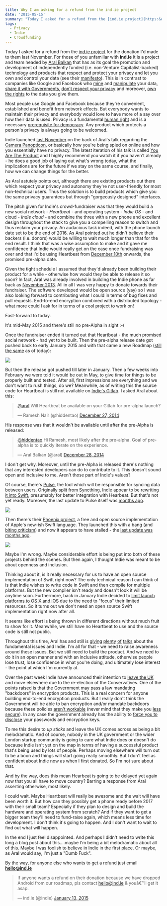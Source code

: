 ```yaml
---
title: Why I am asking for a refund from the ind.ie project
date: '2015-05-15'
summary: "Today I asked for a refund from the [ind.ie project](https:&#47;&#47;ind.ie) for the donation I'd made to them last November.  For those of you unfamiliar with **ind.ie** it is a project and team headed by [Aral Balkan](aralbalkan.com&#47;) that has as its goal the promotion and development of independently funded (i.e. non-Venture Capitalist-backed) technology and products that respect and protect your privacy and let you own and control your data (see their [manifesto](https:&#47;&#47;ind.ie&#47;about&#47;manifesto&#47;)). This is in contrast to companies like Google and Facebook who [mine](http:&#47;&#47;www.zdnet.com&#47;article&#47;facebook-turns-user-tracking-bug-into-data-mining-feature-for-advertisers&#47;) and [manipulate](http:&#47;&#47;www.forbes.com&#47;sites&#47;kashmirhill&#47;2014&#47;06&#47;28&#47;facebook-manipulated-689003-users-emotions-for-science&#47;) your data, [share it with Governments](http:&#47;&#47;www.dailymail.co.uk&#47;news&#47;article-2337863&#47;PRISM-Google-Facebook-DID-allow-NSA-access-data-talks-set-spying-rooms-despite-denials-Zuckerberg-Page-controversial-project.html), [don't respect your privacy](http:&#47;&#47;www.theregister.co.uk&#47;2012&#47;04&#47;30&#47;google_slurp_ok&#47;) and moreover, [own the rights](http:&#47;&#47;www.telegraph.co.uk&#47;technology&#47;social-media&#47;9780565&#47;Facebook-terms-and-conditions-why-you-dont-own-your-online-life.html) to the data you give them.\r\n\r\nMost people use Google and Facebook because they're convenient, established and benefit from network effects. But everybody wants to maintain their privacy and everybody would love to have more of a say over how their data is used. Privacy is a fundamental [human right](http:&#47;&#47;www.claiminghumanrights.org&#47;udhr_article_12.html#at13) and is a necessary [prerequisite for democracy](http:&#47;&#47;www.scu.edu&#47;ethics&#47;practicing&#47;focusareas&#47;technology&#47;internet&#47;privacy&#47;why-care-about-privacy.html). Any product which protects a person's privacy is always going to be welcomed.\r\n"
tags:
  - Privacy
  - Indie
  - Crowdfunding
---
```

Today I asked for a refund from the [ind.ie project](https://ind.ie) for the donation I'd made to them last November. For those of you unfamiliar with **ind.ie** it is a project and team headed by [Aral Balkan](aralbalkan.com/) that has as its goal the promotion and development of independently funded (i.e. non-Venture Capitalist-backed) technology and products that respect and protect your privacy and let you own and control your data (see their [manifesto](https://ind.ie/about/manifesto/)). This is in contrast to companies like Google and Facebook who [mine](http://www.zdnet.com/article/facebook-turns-user-tracking-bug-into-data-mining-feature-for-advertisers/) and [manipulate](http://www.forbes.com/sites/kashmirhill/2014/06/28/facebook-manipulated-689003-users-emotions-for-science/) your data, [share it with Governments](http://www.dailymail.co.uk/news/article-2337863/PRISM-Google-Facebook-DID-allow-NSA-access-data-talks-set-spying-rooms-despite-denials-Zuckerberg-Page-controversial-project.html), [don't respect your privacy](http://www.theregister.co.uk/2012/04/30/google_slurp_ok/) and moreover, [own the rights](http://www.telegraph.co.uk/technology/social-media/9780565/Facebook-terms-and-conditions-why-you-dont-own-your-online-life.html) to the data you give them.

Most people use Google and Facebook because they're convenient, established and benefit from network effects. But everybody wants to maintain their privacy and everybody would love to have more of a say over how their data is used. Privacy is a fundamental [human right](http://www.claiminghumanrights.org/udhr_article_12.html#at13) and is a necessary [prerequisite for democracy](http://www.scu.edu/ethics/practicing/focusareas/technology/internet/privacy/why-care-about-privacy.html). Any product which protects a person's privacy is always going to be welcomed.  

Indie launched [last November](http://www.pastemagazine.com/articles/2014/11/the-indie-revolution-aral-balkan-and-co-bring-free.html) on the back of Aral's talk regarding the [Camera Panopticon](https://aralbalkan.com/notes/the-camera-panopticon/), or basically how you're being spied on online and how you essentially have no privacy. The latest iteration of his talk is called [You Are The Product](https://www.youtube.com/watch?v=jh8supIUj6c) and I highly recommend you watch it if you haven't already - he does a good job of laying out what's wrong today, what the implications are for the future if we stay on the same course, and finally, how we can change things for the better.

As Aral astutely points out, although there are existing products out there which respect your privacy and autonomy they're not user-friendly for most non-technical users. Thus the solution is to build products which give you the same privacy guarantees but through "gorgeously designed" interfaces.

The pitch given for Indie's crowd-fundraiser was that they would build a new social network - _Heartbeat_ - and operating system - _Indie OS_ - and cloud - _Indie cloud_ - and combine the three with a new phone and excellent design throughout the stack to give you a compelling reason to switch and thus reclaim your privacy. An audacious task indeed, with the phone launch date set to be the end of 2016\. As Aral [pointed out](https://www.youtube.com/watch?v=YwWMrDbvpzE) he didn't believe their backers (i.e. donors) would be willing to wait much longer than that for the end result. I think that was a wise assumption to make and it gave me confidence that Indie would really get on the case once fundraising was over and that I'd be using Heartbeat from [December 10th](https://gigaom.com/2014/11/21/why-people-are-giving-ind-ie-money-to-think-past-the-web/) onwards, the promised pre-alpha date.

Given the tight schedule I assumed that they'd already been building their product for a while - otherwise how would they be able to release it so soon? In fact, Aral was already involved in building the Indie phone as far back as [November 2013](https://aralbalkan.com/notes/2014-the-rise-of-indie-tech/). All in all I was very happy to donate towards their fundraiser. The software developed would be open source (yay) so I was also looking forward to contributing what I could in terms of bug fixes and pull requests. End-to-end encryption combined with a distributed topology - what more could I ask for in terms of a cool project to work on!

Fast-forward to today.

It's mid-May 2015 and there's still no pre-Alpha in sight :-(

Once the fundraiser ended it turned out that Heartbeat - the much promised social network - had yet to be built. Then the pre-alpha release date got pushed back to early January 2015 and with that came a new Roadmap ([still the same](https://ind.ie/fund) as of today):

[![](https://farm8.staticflickr.com/7670/17321911573_23ded194c5_b.jpg)](https://farm8.staticflickr.com/7670/17321911573_23ded194c5_b.jpg)

But then the release got pushed till later in January. Then a few weeks into February we were told it would be out in May, to give time for things to be properly built and tested. After all, first impressions are everything and we don't want to rush things, do we? Meanwhile, as of writing this the source code for Heartbeat is still not available on [Indie's Gitlab](https://source.ind.ie/). I asked Aral about this:

> [@aral](https://twitter.com/aral) Will Heartbeat be available on your Gitlab for pre-alpha launch?
> 
> — Ramesh Nair (@hiddentao) [December 27, 2014](https://twitter.com/hiddentao/status/548833397766758400)

His response was that it wouldn't be available until after the pre-Alpha is released:

> [@hiddentao](https://twitter.com/hiddentao) Hi Ramesh, most likely after the pre-alpha. Goal of pre-alpha is to quickly iterate on the experience.
> 
> — Aral Balkan (@aral) [December 28, 2014](https://twitter.com/aral/status/549221554190819328)

I don't get why. Moreover, until the pre-Alpha is released there's nothing that any interested developers can do to contribute to it. This doesn't sound open and inclusive to me. Aren't those part of Indie's values?

Of course, there's [Pulse](https://ind.ie/blog/introducing-indie-pulse/), the tool which will be responsible for syncing data between users. Originally [split from Syncthing](https://source.ind.ie/project/phoenix), Indie appear to be [rewriting it into Swift](https://source.ind.ie/project/pulse-swift/tree/master), presumably for better integration with Hearbeat. But that's not yet ready. Moreover, the last update to Pulse itself was [months ago](https://source.ind.ie/project/pulse).

[![](https://farm6.staticflickr.com/5334/17047916954_7f7ee0ab3b_c.jpg)](https://farm6.staticflickr.com/5334/17047916954_a1dd54fc95_o.png)

Then there's their [Phoenix project](https://ind.ie/about/phoenix/), a free and open source implementation of Apple's new-ish Swift language. They launched this with a bang (and [biting criticism](https://news.ycombinator.com/item?id=8489582)) and now it appears to have stalled - the [last update was months ago](https://source.ind.ie/project/phoenix).

[![](https://farm9.staticflickr.com/8699/17047916964_5e47b96a9c_c.jpg)](https://farm9.staticflickr.com/8699/17047916964_1fc438d857_o.png)

Maybe I'm wrong. Maybe considerable effort is being put into both of these projects behind the scenes. But then again, I thought Indie was meant to be about openness and inclusion.

Thinking about it, is it really necessary for us to have an open source implementation of Swift right now? The only technical reason I can think of is that Indie wishes to write code in Swift and then compile for multiple platforms. But the new compiler isn't ready and doesn't look it will be anytime soon. Furthermore, back in January Indie decided to [limit launch platforms to OS X and iOS](https://ind.ie/blog/focus/) due to the need to "focus" their limited resources. So it turns out we don't need an open source Swift implementation right now after all.

It seems like effort is being thrown in different directions without much fruit to show for it. Meanwhile, we still have no Heartbeat to use and the source code is still not public.

Throughout this time, Aral has and still is [giving](http://businessofsoftware.org.uk/speaker/aral-balkan/) [plenty](http://2015.theconference.se/speaker/aral-balkan/) [of](https://re-publica.de/en/news/rp15-speaker-aral-balkan) [talks](http://altconf.com/) about the fundamental issues and Indie. I'm all for that - we need to raise awareness around these issues. But we still need to build the product. And we need to do it in an open manner and with an inclusive attitude, otherwise people lose trust, lose confidence in what you're doing, and ultimately lose interest - the point at which I'm currently at.

Over the past week Indie have announced their intention to [leave the UK](https://aralbalkan.com/notes/so-long-and-thanks-for-all-the-fish/) and move elsewhere due to the re-election of the Conservatives. One of the points raised is that the Government may pass a law mandating "backdoors" in encryption products. This is a real concern for anyone building end-to-end encryption products. But I really don't think the Government will be able to ban encryption and/or mandate backdoors because these policies [aren't workable](http://boingboing.net/2015/01/13/what-david-cameron-just-propos.html) (never mind that they make you [less secure](https://www.schneier.com/blog/archives/2014/10/iphone_encrypti_1.html)). In any case the government already has the ability to [force you to disclose](http://en.wikipedia.org/wiki/Key_disclosure_law#United_Kingdom) your passwords and encryption keys.

To me this desire to _up sticks_ and leave the UK comes across as being a bit melodramatic. And of course, nobody in the UK government or the wider London startup community is going to care what Indie does or doesn't do because Indie isn't yet on the map in terms of having a successful product that's being used by lots of people. Perhaps moving elsewhere will turn out to be a boon and things will start going really smoothly. But I don't feel as confident about Indie now as when I first donated. So I'm not sure about that.

And by the way, does this mean Hearbeat is going to be delayed yet again now that you all have to move country? Barring a response from Aral asserting otherwise, most likely.

I could wait. Maybe Heartbeat will really be awesome and the wait will have been worth it. But how can they possibly get a phone ready before 2017 with their small team? Especially if they plan to design and build the hardware and operating system from scratch? And if they want to get a bigger team they'll need to fund-raise again, which means less time for development. I don't think it's going to happen. And I don't want to wait to find out what will happen.

In the end I just feel disappointed. And perhaps I didn't need to write this long a blog post about this....maybe I'm being a bit melodramatic about all of this. Maybe I was foolish to believe in Indie in the first place. Or maybe, as Aral would say, I'm just a "Dumb Fuck".

By the way, for anyone else who wants to get a refund just email **hello@ind.ie**

> If anyone wants a refund on their donation because we have dropped Android from our roadmap, pls contact hello@ind.ie & youâ€™ll get it asap.
> 
> — ind.ie (@indie) [January 13, 2015](https://twitter.com/indie/status/554963385587367936)
